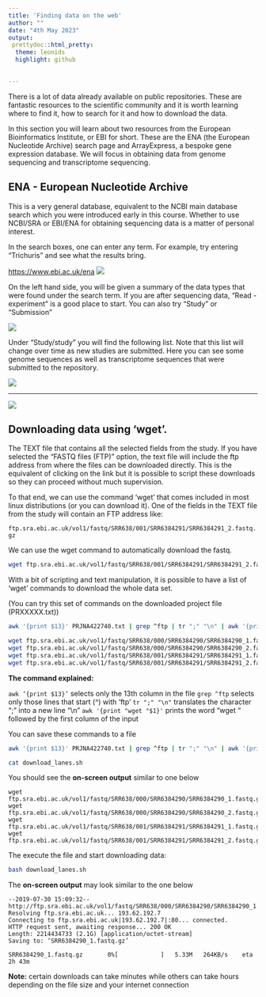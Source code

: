```yaml
---
title: 'Finding data on the web'
author: ""
date: "4th May 2023"
output:
 prettydoc::html_pretty:
  theme: leonids
  highlight: github
    

---
```


There is a lot of data already available on public repositories. These are fantastic resources to the scientific community and it is worth learning where to find it, how to search for it and how to download the data. 

In this section you will learn about two resources from the European Bioinformatics Institute, or EBI for short. These are the ENA (the European Nucleotide Archive) search page and ArrayExpress, a bespoke gene expression database. We will focus in obtaining data from genome sequencing and transcriptome sequencing.

## ENA - European Nucleotide Archive

This is a very general database, equivalent to the NCBI main database search which you were introduced early in this course. Whether to use NCBI/SRA or EBI/ENA for obtaining sequencing data is a matter of personal interest. 

In the search boxes, one can enter any term. For example, try entering “Trichuris” and see what the results bring. 

https://www.ebi.ac.uk/ena
![](./figures/repo1.png)

On the left hand side, you will be given a summary of the data types that were found under the search term. If you are after sequencing data, “Read - experiment” is a good place to start. You can also try “Study” or “Submission”

![](./figures/repo2.png)

Under “Study/study” you will find the following list. Note that this list will change over time as new studies are submitted. Here you can see some genome sequences as well as transcriptome sequences that were submitted to the repository. 

![](./figures/repo3.png)

---

![](./figures/repo4.png)

## Downloading data using ‘wget’.

The TEXT file that contains all the selected fields from the study. If you have selected the “FASTQ files (FTP)” option, the text file will include the ftp address from where the files can be downloaded directly. This is the equivalent of clicking on the link but it is possible to script these downloads so they can proceed without much supervision. 

To that end, we can use the command ‘wget’ that comes included in most linux distributions (or you can download it). One of the fields in the TEXT file from the study will contain an FTP address like:

`ftp.sra.ebi.ac.uk/vol1/fastq/SRR638/001/SRR6384291/SRR6384291_2.fastq.gz`

We can use the wget command to automatically download the fastq.

```bash
wget ftp.sra.ebi.ac.uk/vol1/fastq/SRR638/001/SRR6384291/SRR6384291_2.fastq.gz
```

With a bit of scripting and text manipulation, it is possible to have a list of ‘wget’ commands to download the whole data set.

(You can try this set of commands on the downloaded project file (PRXXXXX.txt))

```bash
awk '{print $13}' PRJNA422740.txt | grep ^ftp | tr ";" "\n" | awk '{print "wget "$1}' 

wget ftp.sra.ebi.ac.uk/vol1/fastq/SRR638/000/SRR6384290/SRR6384290_1.fastq.gz
wget ftp.sra.ebi.ac.uk/vol1/fastq/SRR638/000/SRR6384290/SRR6384290_2.fastq.gz
wget ftp.sra.ebi.ac.uk/vol1/fastq/SRR638/001/SRR6384291/SRR6384291_1.fastq.gz
wget ftp.sra.ebi.ac.uk/vol1/fastq/SRR638/001/SRR6384291/SRR6384291_2.fastq.gz
```

**The command explained:**

`awk ‘{print $13}’` 		  selects only the 13th column in the file
`grep ^ftp`			          selects only those lines that start (^) with ‘ftp’
`tr ";" "\n"` 			      translates the character “;” into a new line “\n”
`awk '{print "wget "$1}'`	prints the word “wget “ followed by the first column of the input

You can save these commands to a file

```bash
awk '{print $13}' PRJNA422740.txt | grep ^ftp | tr ";" "\n" | awk '{print "wget "$1}' > download_lanes.sh 

cat download_lanes.sh
```

You should see the **on-screen output** similar to one below

```
wget ftp.sra.ebi.ac.uk/vol1/fastq/SRR638/000/SRR6384290/SRR6384290_1.fastq.gz
wget ftp.sra.ebi.ac.uk/vol1/fastq/SRR638/000/SRR6384290/SRR6384290_2.fastq.gz
wget ftp.sra.ebi.ac.uk/vol1/fastq/SRR638/001/SRR6384291/SRR6384291_1.fastq.gz
wget ftp.sra.ebi.ac.uk/vol1/fastq/SRR638/001/SRR6384291/SRR6384291_2.fastq.gz
```

The execute the file and start downloading data:

```bash
bash download_lanes.sh 
```

The **on-screen output** may look similar to the one below
```
--2019-07-30 15:09:32--  http://ftp.sra.ebi.ac.uk/vol1/fastq/SRR638/000/SRR6384290/SRR6384290_1.fastq.gz
Resolving ftp.sra.ebi.ac.uk... 193.62.192.7
Connecting to ftp.sra.ebi.ac.uk|193.62.192.7|:80... connected.
HTTP request sent, awaiting response... 200 OK
Length: 2214434733 (2.1G) [application/octet-stream]
Saving to: ‘SRR6384290_1.fastq.gz’

SRR6384290_1.fastq.gz       0%[            ]   5.33M   264KB/s    eta 2h 43m 
```
**Note:** certain downloads can take minutes while others can take  hours depending on the file size and your internet connection




